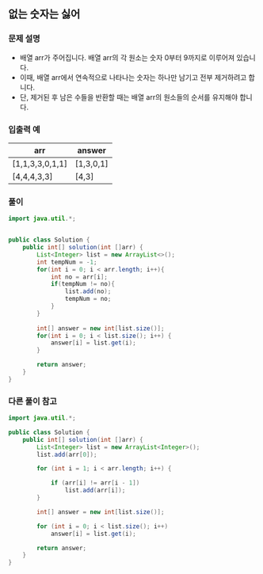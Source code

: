 
## 없는 숫자는 싫어 ##

### 문제 설명 ###
- 배열 arr가 주어집니다. 배열 arr의 각 원소는 숫자 0부터 9까지로 이루어져 있습니다. 
- 이때, 배열 arr에서 연속적으로 나타나는 숫자는 하나만 남기고 전부 제거하려고 합니다.
- 단, 제거된 후 남은 수들을 반환할 때는 배열 arr의 원소들의 순서를 유지해야 합니다.

### 입출력 예 ###
arr |	answer
---- | ----
[1,1,3,3,0,1,1] |	[1,3,0,1]
[4,4,4,3,3] |	[4,3]

### 풀이 ###
````java
import java.util.*;


public class Solution {
    public int[] solution(int []arr) {       
        List<Integer> list = new ArrayList<>();
        int tempNum = -1;
		for(int i = 0; i < arr.length; i++){
            int no = arr[i];
            if(tempNum != no){
                list.add(no);
                tempNum = no;
            }
        }
        
        int[] answer = new int[list.size()];
		for(int i = 0; i < list.size(); i++) {
			answer[i] = list.get(i);
		}

        return answer;
    }
}
````


### 다른 풀이 참고 ###
````java
import java.util.*;

public class Solution {
    public int[] solution(int []arr) {
        List<Integer> list = new ArrayList<Integer>();
        list.add(arr[0]);

        for (int i = 1; i < arr.length; i++) {

            if (arr[i] != arr[i - 1])
                list.add(arr[i]);
        }

        int[] answer = new int[list.size()];

        for (int i = 0; i < list.size(); i++)
            answer[i] = list.get(i);

        return answer;
    }
}
````
